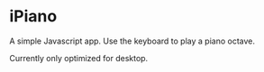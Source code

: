 # iPiano
A simple Javascript app. Use the keyboard to play a piano octave.

Currently only optimized for desktop.
